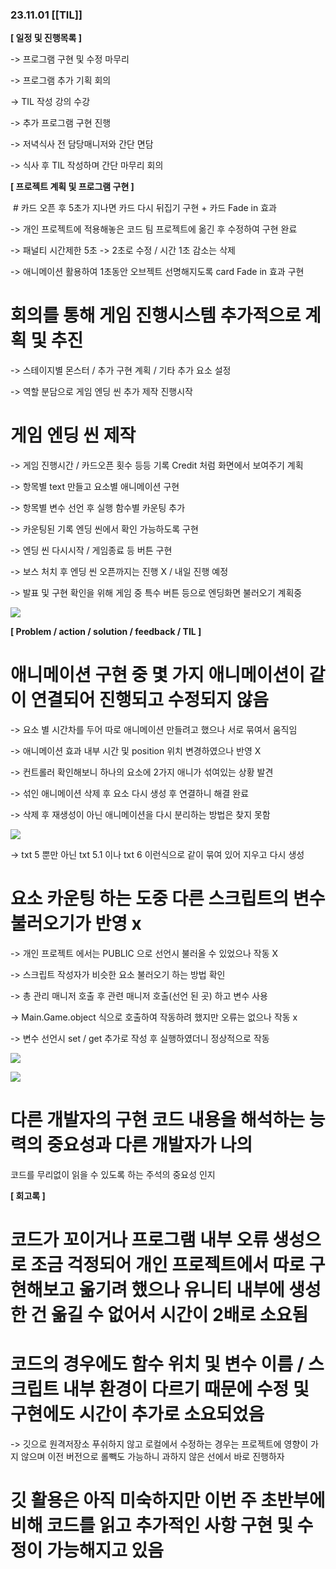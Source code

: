 ### 23.11.01 [[TIL]]

**[ 일정 및 진행목록 ]**

-> 프로그램 구현 및 수정 마무리

-> 프로그램 추가 기획 회의

-> TIL 작성 강의 수강

-> 추가 프로그램 구현 진행

-> 저녁식사 전 담당매니저와 간단 면담

-> 식사 후 TIL 작성하며 간단 마무리 회의

  

**[ 프로젝트 계획 및 프로그램 구현 ]**

 # 카드 오픈 후 5초가 지나면 카드 다시 뒤집기 구현 + 카드 Fade in 효과 

-> 개인 프로젝트에 적용해놓은 코드 팀 프로젝트에 옮긴 후 수정하여 구현 완료

-> 패널티 시간제한 5초 -> 2초로 수정 / 시간 1초 감소는 삭제

-> 애니메이션 활용하여 1초동안 오브젝트 선명해지도록 card Fade in 효과 구현 

  

# 회의를 통해 게임 진행시스템 추가적으로 계획 및 추진

-> 스테이지별 몬스터 / 추가 구현 계획 / 기타 추가 요소 설정

-> 역할 분담으로 게임 엔딩 씬 추가 제작 진행시작

# 게임 엔딩 씬 제작

-> 게임 진행시간 / 카드오픈 횟수 등등 기록 Credit 처럼 화면에서 보여주기 계획

-> 항목별 text 만들고 요소별 애니메이션 구현

-> 항목별 변수 선언 후 실행 함수별 카운팅 추가

-> 카운팅된 기록 엔딩 씬에서 확인 가능하도록 구현

-> 엔딩 씬 다시시작 / 게임종료 등 버튼 구현

-> 보스 처치 후 엔딩 씬 오픈까지는 진행 X / 내일 진행 예정

-> 발표 및 구현 확인을 위해 게임 중 특수 버튼 등으로 엔딩화면 불러오기 계획중

  

[![](https://blogger.googleusercontent.com/img/b/R29vZ2xl/AVvXsEiIOPeJ8F9-soB0hMsIxOYSE75e1EAnq9D_Apz7gnid18iUaaueeFCvhu-HMVl4s5OeS7QjGVExZMsiGtIrZPg1U8z8cq73sjUxncGbJCnSSlcsba6DaXCJiIWXOnTk_wslQckqnP8m52-bI1-ZFlIKFTjhhdJ2xSFC6oRKv-Mrfsmfyn9_9_-kZt5axJRF/s320/%EC%8A%A4%ED%81%AC%EB%A6%B0%EC%83%B7%202023-11-01%20214749.png)](https://www.blogger.com/blog/post/edit/3583706664799492072/2554247385428424615#)

  

  

**[ Problem / action / solution / feedback / TIL ]**

# 애니메이션 구현 중 몇 가지 애니메이션이 같이 연결되어 진행되고 수정되지 않음

-> 요소 별 시간차를 두어 따로 애니메이션 만들려고 했으나 서로 묶여서 움직임

-> 애니메이션 효과 내부 시간 및 position 위치 변경하였으나 반영 X 

-> 컨트롤러 확인해보니 하나의 요소에 2가지 애니가 섞여있는 상황 발견

-> 섞인 애니메이션 삭제 후 요소 다시 생성 후 연결하니 해결 완료

-> 삭제 후 재생성이 아닌 애니메이션을 다시 분리하는 방법은 찾지 못함

[![](https://blogger.googleusercontent.com/img/b/R29vZ2xl/AVvXsEhzIVnGWaW_ZZvVYGPCogAirdnaz6XRP53lQVqmeFo4XA3kDkA_fjHt4_HUhO14MvuiMTI2Y0xdZ4Lqp-YdOiRjbH6B6Dx-5JgdvdCk51ZEt9ZA6XlDPI4PURa5_h6zDrY5THL7e6fUMhLrtYJDksRopMCIp4H2klf6KU5vSeKX58MiCQvjboZDzMDz9dgo/s320/%EC%8A%A4%ED%81%AC%EB%A6%B0%EC%83%B7%202023-11-01%20215834.png)](https://www.blogger.com/blog/post/edit/3583706664799492072/2554247385428424615#)

  

-> txt 5 뿐만 아닌 txt 5.1 이나 txt 6 이런식으로 같이 묶여 있어 지우고 다시 생성

  

# 요소 카운팅 하는 도중 다른 스크립트의 변수 불러오기가 반영 x

-> 개인 프로젝트 에서는 PUBLIC 으로 선언시 불러올 수 있었으나 작동 X

-> 스크립트 작성자가 비슷한 요소 불러오기 하는 방법 확인 

-> 총 관리 매니저 호출 후 관련 매니저 호출(선언 된 곳) 하고 변수 사용

-> Main.Game.object 식으로 호출하여 작동하려 했지만 오류는 없으나 작동 x

-> 변수 선언시 set / get 추가로 작성 후 실행하였더니 정상적으로 작동

  

[![](https://blogger.googleusercontent.com/img/b/R29vZ2xl/AVvXsEizMcMEu4mDOgRIKiyhFb24gLjrlt_Z7PILhpG4gtapv8p8w8SwoXagjP00WkLUcY3fX_6-FKJZjUP8M24D1E2kPS2IyfREHAKOtLID68hyYTx0OwmvcK-dsxTJmP6d4srk9NaZ0EMT2dc8VE1xgv9YHqDb7Y5wTAWRj9vRHqB7q53d8XVhZ-U4wqHTMQZi/s320/%EC%8A%A4%ED%81%AC%EB%A6%B0%EC%83%B7%202023-11-01%20221022.png)](https://www.blogger.com/blog/post/edit/3583706664799492072/2554247385428424615#)

  

[![](https://blogger.googleusercontent.com/img/b/R29vZ2xl/AVvXsEgcjBhcjcxd0JtBchpBY8KtsfOhi38nyLLmAbqz9SiR2BGG5P6IC9ABQXXBzOVNfXlT1Qa0gQEjoTlCqxcHS0UdQcSnMldQ7tzkrk0ndRvSrLK5q8dwqRZhiIVKWImPXmlBh4rFBfMRB4V6o-vZ_htXd7sAW01tBPZ6w89QG_g5CSEW59kKOSh4R_fsYsvg/s320/%EC%8A%A4%ED%81%AC%EB%A6%B0%EC%83%B7%202023-11-01%20221035.png)](https://www.blogger.com/blog/post/edit/3583706664799492072/2554247385428424615#)

  

# 다른 개발자의 구현 코드 내용을 해석하는 능력의 중요성과 다른 개발자가 나의 

코드를 무리없이 읽을 수 있도록 하는 주석의 중요성 인지

  

  

**[ 회고록 ]**

# 코드가 꼬이거나 프로그램 내부 오류 생성으로 조금 걱정되어 개인 프로젝트에서 따로 구현해보고 옮기려 했으나 유니티 내부에 생성한 건 옮길 수 없어서 시간이 2배로 소요됨

# 코드의 경우에도 함수 위치 및 변수 이름 / 스크립트 내부 환경이 다르기 때문에 수정 및 구현에도 시간이 추가로 소요되었음

-> 깃으로 원격저장소 푸쉬하지 않고 로컬에서 수정하는 경우는 프로젝트에 영향이 가지 않으며 이전 버전으로 롤빽도 가능하니 과하지 않은 선에서 바로 진행하자

# 깃 활용은 아직 미숙하지만 이번 주 초반부에 비해 코드를 읽고 추가적인 사항 구현 및 수정이 가능해지고 있음